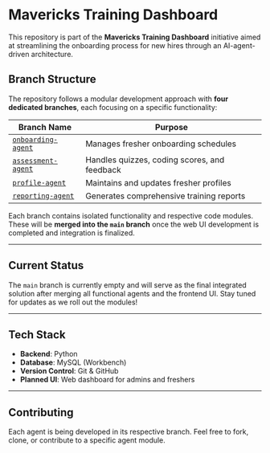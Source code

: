 # Mavericks Training Dashboard
This repository is part of the **Mavericks Training Dashboard** initiative aimed at streamlining the onboarding process for new hires through an AI-agent-driven architecture.
 
## Branch Structure
The repository follows a modular development approach with **four dedicated branches**, each focusing on a specific functionality:
 
| Branch Name       | Purpose                                      |
|-------------------|----------------------------------------------|
| [`onboarding-agent`](https://github.com/AniketSarawgi/mavericks-training-dashboard/tree/onboarding_agent) | Manages fresher onboarding schedules         |
| [`assessment-agent`](https://github.com/AniketSarawgi/mavericks-training-dashboard/tree/assessment-agent) | Handles quizzes, coding scores, and feedback |
| [`profile-agent`](https://github.com/AniketSarawgi/mavericks-training-dashboard/tree/profile-agent)       | Maintains and updates fresher profiles       |
| [`reporting-agent`](https://github.com/AniketSarawgi/mavericks-training-dashboard/tree/reporting-agent)   | Generates comprehensive training reports     |
 
Each branch contains isolated functionality and respective code modules. These will be **merged into the `main` branch** once the web UI development is completed and integration is finalized.

---
 
## Current Status 
The `main` branch is currently empty and will serve as the final integrated solution after merging all functional agents and the frontend UI.
Stay tuned for updates as we roll out the modules!

---
 
## Tech Stack
- **Backend**: Python
- **Database**: MySQL (Workbench)
- **Version Control**: Git & GitHub
- **Planned UI**: Web dashboard for admins and freshers
 
---
 
## Contributing
Each agent is being developed in its respective branch. Feel free to fork, clone, or contribute to a specific agent module.

